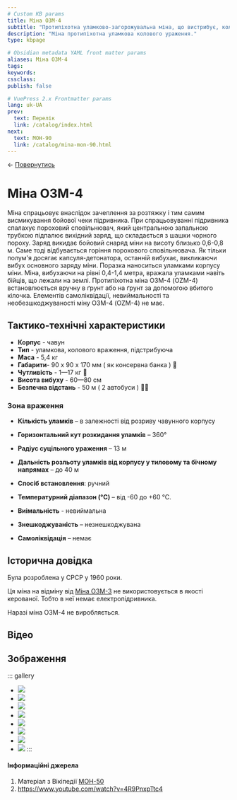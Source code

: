 ```yaml
---
# Custom KB params
title: Міна ОЗМ-4
subtitle: "Протипіхотна уламково-загорожувальна міна, що вистрибує, колового ураження."
description: "Міна протипіхотна уламкова колового ураження."
type: kbpage

# Obsidian metadata YAML front matter params
aliases: Міна ОЗМ-4
tags:
keywords:
cssclass:
publish: false

# VuePress 2.x Frontmatter params
lang: uk-UA
prev:
  text: Перелік
  link: /catalog/index.html
next:
  text: МОН-90
  link: /catalog/mina-mon-90.html
---
```


← [Повернутись](./index.md)

# Міна ОЗМ-4

Міна спрацьовує внаслідок зачеплення за розтяжку і тим самим висмикування бойової чеки підривника. При спрацьовуванні підривника спалахує пороховий сповільнювач, який центральною запальною трубкою підпалює вихідний заряд, що складається з шашки чорного пороху. 
Заряд викидає бойовий снаряд міни на висоту близько 0,6-0,8 м. Саме тоді відбувається горіння порохового сповільнювача. Як тільки полум'я досягає капсуля-детонатора, останній вибухає, викликаючи вибух основного заряду міни. 
Поразка наноситься уламками корпусу міни. Міна, вибухаючи на рівні 0,4-1,4 метра, вражала уламками навіть бійців, що лежали на землі.
Протипіхотна міна ОЗМ-4 (OZM-4) встановлюється вручну в ґрунт або на ґрунт за допомогою вбитого кілочка. Елементів самоліквідації, невиймальності та необезшкоджуваності міну ОЗМ-4 (OZM-4) не має.

## Тактико-технічні характеристики

- **Корпус** - чавун
- **Тип** - уламкова, колового враження, підстрибуюча
- **Маса** - 5,4 кг
- **Габарити**- 90 x 90 x 170 мм ( як консервна банка ) 🥫
- **Чутливість** - 1—17 кг 🦆
- **Висота вибуху** - 60—80 см
- **Безпечна відстань** - 50 м ( 2 автобуси ) 🚌🚌


### Зона враження

- **Кількість уламків** – в залежності від розриву чавунного корпусу
- **Горизонтальний кут розкидання уламків** – 360°
- **Радіус суцільного ураження** – 13 м
- **Дальність розльоту уламків від корпусу у тиловому та бічному напрямах** – до 40 м

- **Спосіб встановлення**: ручний
- **Температурний діапазон (°C)** – від -60 до +60 °C.
- **Виімальність** - невиймальна
- **Знешкоджуваність** – незнешкоджувана
- **Самоліквідація** – немає

## Історична довідка

Була розроблена у СРСР у 1960 роки. 

Ця міна на відміну від [Міна ОЗМ-3](./mina-ozm-3.md) не використовується в якості керованої. Тобто в неї немає електропідривника.

Наразі міна ОЗМ-4 не виробляється.

## Відео


## Зображення
::: gallery
- ![](./assets/Pasted%20image%2020220816124044.png)
- ![](./assets/Pasted%20image%2020220816123116.png)
- ![](./assets/Pasted%20image%2020220816122511.png)
- ![](./assets/Pasted%20image%2020220816123158.png) 
- ![](./assets/Pasted%20image%2020220816123814.png)
- ![](./assets/Pasted%20image%2020220816123856.png)
- ![](./assets/Pasted%20image%2020220816123904.png)
- ![](./assets/Pasted%20image%2020220816123912.png)
:::






#### Інформаційні джерела

1.  Матеріал з Вікіпедії [МОН-50](https://uk.wikipedia.org/wiki/%D0%9C%D0%9E%D0%9D-50)
2. https://www.youtube.com/watch?v=4R9PnxpTtc4

